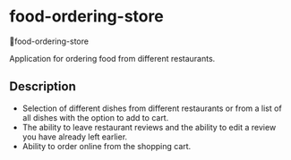 # food-ordering-store
🛒food-ordering-store

Аpplication for ordering food from different restaurants.

## Description

- Selection of different dishes from different restaurants or from a list of all dishes with the option to add to cart.
- The ability to leave restaurant reviews and the ability to edit a review you have already left earlier.
- Ability to order online from the shopping cart.
